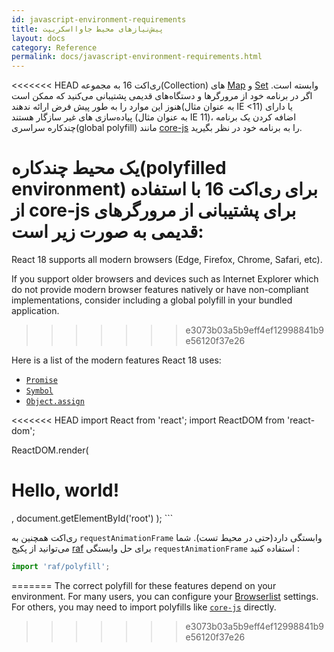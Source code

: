 ```yaml
---
id: javascript-environment-requirements
title: پیش‌نیاز‌های محیط جاوااسکریپت
layout: docs
category: Reference
permalink: docs/javascript-environment-requirements.html
---
```


<<<<<<< HEAD
ری‌اکت 16 به مجموعه(Collection) های [Map](https://developer.mozilla.org/en-US/docs/Web/JavaScript/Reference/Global_Objects/Map) و [Set](https://developer.mozilla.org/en-US/docs/Web/JavaScript/Reference/Global_Objects/Set) وابسته است. اگر در برنامه خود از مرورگرها و دستگاه‌های قدیمی پشتیبانی می‌کنید که ممکن است هنوز این موارد را به طور پیش فرض ارائه ندهند(به عنوان مثال IE <11) یا دارای پیاده‌سازی های غیر سازگار هستند (به عنوان مثال IE 11)، اضافه کردن یک برنامه چندکاره سراسری(global polyfill) مانند [core-js](https://github.com/zloirock/core-js) را به برنامه خود در نظر بگیرید.

یک محیط چندکاره(polyfilled environment) برای ری‌اکت 16 با استفاده از core-js برای پشتیبانی از مرورگرهای قدیمی به صورت زیر است:
=======
React 18 supports all modern browsers (Edge, Firefox, Chrome, Safari, etc).

If you support older browsers and devices such as Internet Explorer which do not provide modern browser features natively or have non-compliant implementations, consider including a global polyfill in your bundled application.
>>>>>>> e3073b03a5b9eff4ef12998841b9e56120f37e26

Here is a list of the modern features React 18 uses:
- [`Promise`](https://developer.mozilla.org/en-US/docs/Web/JavaScript/Reference/Global_Objects/Promise)
- [`Symbol`](https://developer.mozilla.org/en-US/docs/Web/JavaScript/Reference/Global_Objects/Symbol)
- [`Object.assign`](https://developer.mozilla.org/en-US/docs/Web/JavaScript/Reference/Global_Objects/Object/assign)

<<<<<<< HEAD
import React from 'react';
import ReactDOM from 'react-dom';

ReactDOM.render(
  <h1>Hello, world!</h1>,
  document.getElementById('root')
);
```

ری‌اکت همچنین به `requestAnimationFrame` وابستگی دارد(حتی در محیط تست).
شما می‌توانید از پکیج [raf](https://www.npmjs.com/package/raf) برای حل وابستگی `requestAnimationFrame` استفاده کنید :

```js
import 'raf/polyfill';
```
=======
The correct polyfill for these features depend on your environment. For many users, you can configure your [Browserlist](https://github.com/browserslist/browserslist) settings. For others, you may need to import polyfills like [`core-js`](https://github.com/zloirock/core-js) directly.
>>>>>>> e3073b03a5b9eff4ef12998841b9e56120f37e26
